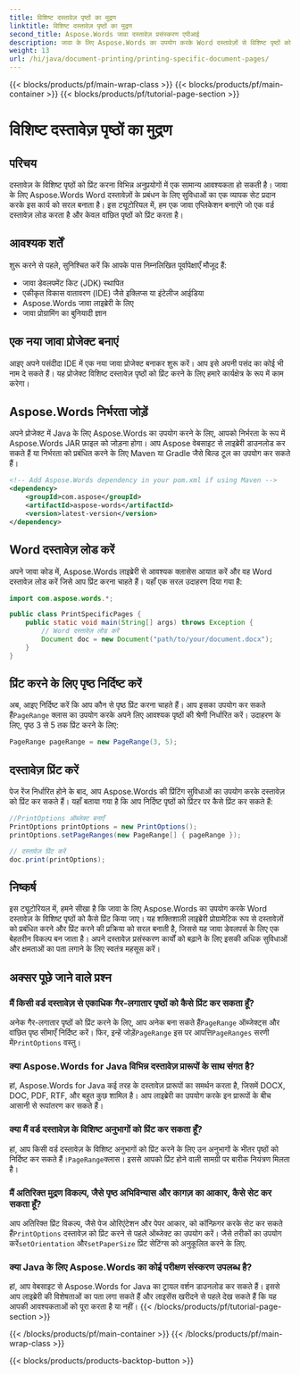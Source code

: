 ```yaml
---
title: विशिष्ट दस्तावेज़ पृष्ठों का मुद्रण
linktitle: विशिष्ट दस्तावेज़ पृष्ठों का मुद्रण
second_title: Aspose.Words जावा दस्तावेज़ प्रसंस्करण एपीआई
description: जावा के लिए Aspose.Words का उपयोग करके Word दस्तावेज़ों से विशिष्ट पृष्ठों को प्रिंट करना सीखें। जावा डेवलपर्स के लिए चरण-दर-चरण मार्गदर्शिका।
weight: 13
url: /hi/java/document-printing/printing-specific-document-pages/
---
```


{{< blocks/products/pf/main-wrap-class >}}
{{< blocks/products/pf/main-container >}}
{{< blocks/products/pf/tutorial-page-section >}}

# विशिष्ट दस्तावेज़ पृष्ठों का मुद्रण


## परिचय

दस्तावेज़ के विशिष्ट पृष्ठों को प्रिंट करना विभिन्न अनुप्रयोगों में एक सामान्य आवश्यकता हो सकती है। जावा के लिए Aspose.Words Word दस्तावेज़ों के प्रबंधन के लिए सुविधाओं का एक व्यापक सेट प्रदान करके इस कार्य को सरल बनाता है। इस ट्यूटोरियल में, हम एक जावा एप्लिकेशन बनाएंगे जो एक वर्ड दस्तावेज़ लोड करता है और केवल वांछित पृष्ठों को प्रिंट करता है।

## आवश्यक शर्तें

शुरू करने से पहले, सुनिश्चित करें कि आपके पास निम्नलिखित पूर्वापेक्षाएँ मौजूद हैं:

- जावा डेवलपमेंट किट (JDK) स्थापित
- एकीकृत विकास वातावरण (IDE) जैसे इक्लिप्स या इंटेलीज आईडिया
- Aspose.Words जावा लाइब्रेरी के लिए
- जावा प्रोग्रामिंग का बुनियादी ज्ञान

## एक नया जावा प्रोजेक्ट बनाएं

आइए अपने पसंदीदा IDE में एक नया जावा प्रोजेक्ट बनाकर शुरू करें। आप इसे अपनी पसंद का कोई भी नाम दे सकते हैं। यह प्रोजेक्ट विशिष्ट दस्तावेज़ पृष्ठों को प्रिंट करने के लिए हमारे कार्यक्षेत्र के रूप में काम करेगा।

## Aspose.Words निर्भरता जोड़ें

अपने प्रोजेक्ट में Java के लिए Aspose.Words का उपयोग करने के लिए, आपको निर्भरता के रूप में Aspose.Words JAR फ़ाइल को जोड़ना होगा। आप Aspose वेबसाइट से लाइब्रेरी डाउनलोड कर सकते हैं या निर्भरता को प्रबंधित करने के लिए Maven या Gradle जैसे बिल्ड टूल का उपयोग कर सकते हैं।

```xml
<!-- Add Aspose.Words dependency in your pom.xml if using Maven -->
<dependency>
    <groupId>com.aspose</groupId>
    <artifactId>aspose-words</artifactId>
    <version>latest-version</version>
</dependency>
```

## Word दस्तावेज़ लोड करें

अपने जावा कोड में, Aspose.Words लाइब्रेरी से आवश्यक क्लासेस आयात करें और वह Word दस्तावेज़ लोड करें जिसे आप प्रिंट करना चाहते हैं। यहाँ एक सरल उदाहरण दिया गया है:

```java
import com.aspose.words.*;

public class PrintSpecificPages {
    public static void main(String[] args) throws Exception {
        // Word दस्तावेज़ लोड करें
        Document doc = new Document("path/to/your/document.docx");
    }
}
```

## प्रिंट करने के लिए पृष्ठ निर्दिष्ट करें

 अब, आइए निर्दिष्ट करें कि आप कौन से पृष्ठ प्रिंट करना चाहते हैं। आप इसका उपयोग कर सकते हैं`PageRange` क्लास का उपयोग करके अपने लिए आवश्यक पृष्ठों की श्रेणी निर्धारित करें। उदाहरण के लिए, पृष्ठ 3 से 5 तक प्रिंट करने के लिए:

```java
PageRange pageRange = new PageRange(3, 5);
```

## दस्तावेज़ प्रिंट करें

पेज रेंज निर्धारित होने के बाद, आप Aspose.Words की प्रिंटिंग सुविधाओं का उपयोग करके दस्तावेज़ को प्रिंट कर सकते हैं। यहाँ बताया गया है कि आप निर्दिष्ट पृष्ठों को प्रिंटर पर कैसे प्रिंट कर सकते हैं:

```java
//PrintOptions ऑब्जेक्ट बनाएँ
PrintOptions printOptions = new PrintOptions();
printOptions.setPageRanges(new PageRange[] { pageRange });

// दस्तावेज़ प्रिंट करें
doc.print(printOptions);
```

## निष्कर्ष

इस ट्यूटोरियल में, हमने सीखा है कि जावा के लिए Aspose.Words का उपयोग करके Word दस्तावेज़ के विशिष्ट पृष्ठों को कैसे प्रिंट किया जाए। यह शक्तिशाली लाइब्रेरी प्रोग्रामेटिक रूप से दस्तावेज़ों को प्रबंधित करने और प्रिंट करने की प्रक्रिया को सरल बनाती है, जिससे यह जावा डेवलपर्स के लिए एक बेहतरीन विकल्प बन जाता है। अपने दस्तावेज़ प्रसंस्करण कार्यों को बढ़ाने के लिए इसकी अधिक सुविधाओं और क्षमताओं का पता लगाने के लिए स्वतंत्र महसूस करें।

## अक्सर पूछे जाने वाले प्रश्न

### मैं किसी वर्ड दस्तावेज़ से एकाधिक गैर-लगातार पृष्ठों को कैसे प्रिंट कर सकता हूँ?

 अनेक गैर-लगातार पृष्ठों को प्रिंट करने के लिए, आप अनेक बना सकते हैं`PageRange` ऑब्जेक्ट्स और वांछित पृष्ठ सीमाएँ निर्दिष्ट करें। फिर, इन्हें जोड़ें`PageRange` इस पर आपत्ति`PageRanges` सरणी में`PrintOptions` वस्तु।

### क्या Aspose.Words for Java विभिन्न दस्तावेज़ प्रारूपों के साथ संगत है?

हां, Aspose.Words for Java कई तरह के दस्तावेज़ प्रारूपों का समर्थन करता है, जिसमें DOCX, DOC, PDF, RTF, और बहुत कुछ शामिल है। आप लाइब्रेरी का उपयोग करके इन प्रारूपों के बीच आसानी से रूपांतरण कर सकते हैं।

### क्या मैं वर्ड दस्तावेज़ के विशिष्ट अनुभागों को प्रिंट कर सकता हूँ?

 हां, आप किसी वर्ड दस्तावेज़ के विशिष्ट अनुभागों को प्रिंट करने के लिए उन अनुभागों के भीतर पृष्ठों को निर्दिष्ट कर सकते हैं।`PageRange`क्लास। इससे आपको प्रिंट होने वाली सामग्री पर बारीक नियंत्रण मिलता है।

### मैं अतिरिक्त मुद्रण विकल्प, जैसे पृष्ठ अभिविन्यास और कागज़ का आकार, कैसे सेट कर सकता हूँ?

 आप अतिरिक्त प्रिंट विकल्प, जैसे पेज ओरिएंटेशन और पेपर आकार, को कॉन्फ़िगर करके सेट कर सकते हैं`PrintOptions` दस्तावेज़ को प्रिंट करने से पहले ऑब्जेक्ट का उपयोग करें। जैसे तरीकों का उपयोग करें`setOrientation` और`setPaperSize` प्रिंट सेटिंग्स को अनुकूलित करने के लिए.

### क्या Java के लिए Aspose.Words का कोई परीक्षण संस्करण उपलब्ध है?

हां, आप वेबसाइट से Aspose.Words for Java का ट्रायल वर्शन डाउनलोड कर सकते हैं। इससे आप लाइब्रेरी की विशेषताओं का पता लगा सकते हैं और लाइसेंस खरीदने से पहले देख सकते हैं कि यह आपकी आवश्यकताओं को पूरा करता है या नहीं।
{{< /blocks/products/pf/tutorial-page-section >}}

{{< /blocks/products/pf/main-container >}}
{{< /blocks/products/pf/main-wrap-class >}}

{{< blocks/products/products-backtop-button >}}
